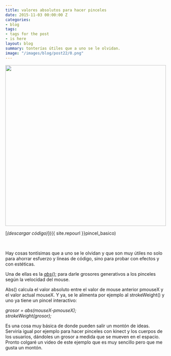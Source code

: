 ```yaml
---
title: valores absolutos para hacer pinceles
date: 2015-11-03 00:00:00 Z
categories:
- blog
tags:
- tags for the post
- is here
layout: blog
summary: tonterías útiles que a uno se le olvidan.
image: "/images/blog/post22/0.png"
---
```


<img src='/images/blog/post22/0.png' width="500"/>

<!--[pinte con el mouse o con el dedo sobre esta area, click para borrar todo]-->

<!--<br>
<canvas ontouchstart="touchStart(event);"
ontouchmove="touchMove(event);"
ontouchend="touchEnd(event);"
ontouchcancel="touchCancel(event);"
id="sketch" width="800" height="500" data-processing-sources="/code/post22_pinceles/pincel_basico/pincel_basico.pde" style=" outline: none;"> </canvas>-->

<script type="text/javascript">

var processingInstance;

function getOffsetLeft( elem )
{
    var offsetLeft = 0;
    do {
      if ( !isNaN( elem.offsetLeft ) )
      {
          offsetLeft += elem.offsetLeft;
      }
    } while( elem = elem.offsetParent );
    return offsetLeft;
}

function setProcessingMouse(event){
    if (!processingInstance) {  
        processingInstance = Processing.getInstanceById('sketch');  
    }  

	
      var x = event.touches[0].clientX;
      var y = event.touches[0].clientY;

  //  var x = event.touches[0].pageX- getOffsetLeft(text);
  //  var y = event.touches[0].pageY- getOffsetLeft(text);

    processingInstance.mouseX = x;
    processingInstance.mouseY = y;
};

function touchStart(event) {
    event.preventDefault();
	setProcessingMouse(event);
    processingInstance.mousePressed();
};

function touchMove(event) {
    event.preventDefault();
	setProcessingMouse(event);
    processingInstance.mouseDragged();
};

function touchEnd(event) {
    event.preventDefault();
	setProcessingMouse(event);
    processingInstance.mouseReleased();
};

function touchCancel(event) {
    event.preventDefault();
	setProcessingMouse(event);
    processingInstance.mouseReleased();
};

</script>

[*(descargar código)*]({{ site.repourl }}pincel_basico)


<br>

Hay cosas tontísimas que a uno se le olvidan y que son muy útiles no solo para ahorrar esfuerzo y líneas de código, sino para probar con efectos y con estéticas. 

Una de ellas es la [*abs();*](https://processing.org/reference/abs_.html) para darle grosores generativos a los pinceles según la velocidad del mouse. 

Abs() calcula el valor absoluto entre el valor de mouse anterior pmouseX y el valor actual mouseX. Y ya, se le alimenta por ejemplo al strokeWeight() y uno ya tiene un pincel interactivo:


*grosor = abs(mouseX-pmouseX);*   
*strokeWeight(grosor);*

Es una cosa muy básica de donde pueden salir un montón de ideas. Serviría igual por ejemplo para hacer pinceles con kinect y los cuerpos de los usuarios, dándoles un grosor a medida que se mueven en el espacio. Pronto colgaré un video de este ejemplo que es muy sencillo pero que me gusta un montón. 

<br>
<br>

